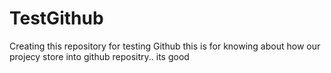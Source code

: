 # TestGithub
Creating this repository for testing Github
this is for knowing about how our projecy store into github repositry..
its good

